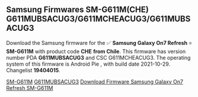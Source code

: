 <h2>Samsung Firmwares SM-G611M(CHE) G611MUBSACUG3/G611MCHEACUG3/G611MUBSACUG3</h2>
Download the Samsung firmware for the ✅ <strong>Samsung Galaxy On7 Refresh </strong> ⭐ <strong>SM-G611M</strong> with product code <strong>CHE</strong> <strong> from Chile</strong>. This firmware has version number PDA <strong>G611MUBSACUG3</strong> and CSC G611MCHEACUG3. The operating system of this firmware is Android Pie , with build date 2021-10-29. Changelist <strong>19404015</strong>.


[SM-G611M](https://samfirm.shop/samsung/model/SM-G611M)
[G611MUBSACUG3](https://samfirm.shop/samsung/pda/G611MUBSACUG3)
[Download Firmware Samsung Galaxy On7 Refresh SM-G611M](https://samfirm.shop/samsung/firmware/469502)
